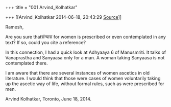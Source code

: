 +++
title = "001 Arvind_Kolhatkar"

+++
[[Arvind_Kolhatkar	2014-06-18, 20:43:29 [Source](https://groups.google.com/g/samskrita/c/aUu1UBoE_u8)]]



Ramesh,

  

Are you sure thatसंन्यास for women is prescribed or even contemplated in any text?  If so, could you cite a reference?

  

In this connection, I had a quick look at Adhyaaya 6 of Manusmriti. It talks of Vanaprastha and Sanyaasa only for a man. A woman taking Sanyaasa is not contemplated there.

  

I am aware that there are several instances of women ascetics in old literature. I would think that those were cases of women voluntarily taking up the ascetic way of life, without formal rules, such as were prescribed for men.

  

Arvind Kolhatkar, Toronto, June 18, 2014.

